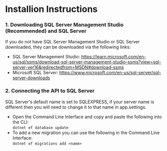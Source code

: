 # Installion Instructions

### 1. Downloading SQL Server Management Studio (Recommended) and SQL Server
If you do not have SQL Server Management Studio or SQL Server downloaded, they can be downloaded via the following links:
- SQL Server Management Studio: https://learn.microsoft.com/en-us/sql/ssms/download-sql-server-management-studio-ssms?view=sql-server-ver16&redirectedfrom=MSDN#download-ssms
- Microsoft SQL Server: https://www.microsoft.com/en-us/sql-server/sql-server-downloads

### 2. Connecting the API to SQL Server
SQL Server's default name is set to SQLEXPRESS, if your server name is different then you will need to change it to that name in app.settings.
- Open the Command Line Interface and copy and paste the following into the CLI: \
`dotnet ef database update`
- To add a new migration you can use the following in the Command Line Interface: \
`dotnet ef migrations add <name>`